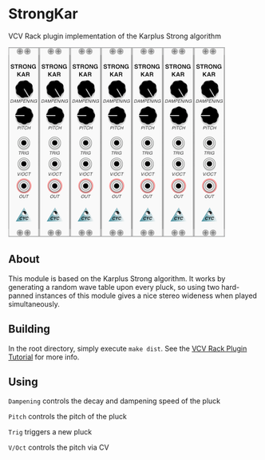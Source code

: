 # StrongKar
VCV Rack plugin implementation of the Karplus Strong algorithm

![Strong Kar](https://github.com/mrletourneau/strong_kar/blob/master/img/glam.png?raw=true)![Strong Kar](https://github.com/mrletourneau/strong_kar/blob/master/img/glam.png?raw=true)![Strong Kar](https://github.com/mrletourneau/strong_kar/blob/master/img/glam.png?raw=true)![Strong Kar](https://github.com/mrletourneau/strong_kar/blob/master/img/glam.png?raw=true)![Strong Kar](https://github.com/mrletourneau/strong_kar/blob/master/img/glam.png?raw=true)![Strong Kar](https://github.com/mrletourneau/strong_kar/blob/master/img/glam.png?raw=true)![Strong Kar](https://github.com/mrletourneau/strong_kar/blob/master/img/glam.png?raw=true)

## About
This module is based on the Karplus Strong algorithm. It works by generating a random wave table upon every pluck, so using two hard-panned instances of this module gives a nice stereo wideness when played simultaneously.

## Building
In the root directory, simply execute `make dist`. See the [VCV Rack Plugin Tutorial](https://vcvrack.com/manual/PluginDevelopmentTutorial.html) for more info.

## Using
`Dampening` controls the decay and dampening speed of the pluck

`Pitch` controls the pitch of the pluck

`Trig` triggers a new pluck

`V/Oct` controls the pitch via CV

